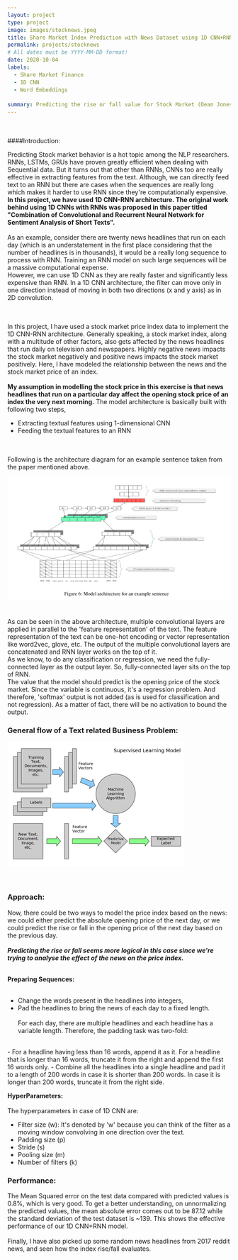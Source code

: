 ```yaml
---
layout: project
type: project
image: images/stocknews.jpeg
title: Share Market Index Prediction with News Dataset using 1D CNN+RNN
permalink: projects/stocknews
# All dates must be YYYY-MM-DD format!
date: 2020-10-04
labels:
  - Share Market Finance
  - 1D CNN
  - Word Embeddings
  
summary: Predicting the rise or fall value for Stock Market (Dean Jones Industrial Index) Index using 8 years of Reddit News Dataset using 1D CNN + RNN architecture.
---
```


<br><br>
####Introduction:

Predicting Stock market behavior is a hot topic among the NLP researchers. RNNs, LSTMs, GRUs have proven greatly efficient when dealing with Sequential data. But it turns out that other than RNNs, CNNs too are really effective in extracting features from the text. Although, we can directly feed text to an RNN but there are cases when the sequences are really long which makes it harder to use RNN since they're computationally expensive. 
**In this project, we have used 1D CNN-RNN architecture. The original work behind using 1D CNNs with RNNs was proposed in this paper titled "Combination of Convolutional and Recurrent Neural Network for Sentiment Analysis of Short Texts".**
<br><br>
As an example, consider there are twenty news headlines that run on each day (which is an understatement in the first place considering that the number of headlines is in thousands), it  would be a really long sequence to process with RNN. Training an RNN model on such large sequences will be a massive computational expense. 
<br>
However, we can use 1D CNN as they are really faster and significantly less expensive than RNN. In a 1D CNN architecture, the filter can move only in one direction instead of moving in both two directions (x and y axis) as in 2D convolution.

<br><br>
In this project, I have used a stock market price index data to implement the 1D CNN-RNN architecture. Generally speaking, a stock market index, along with a multitude of other factors, also gets affected by the news headlines that run daily on television and newspapers. Highly negative news impacts the stock market negatively and positive news impacts the stock market positively. Here, I have modeled the relationship between the news and the stock market price of an index.
<br><br>
 **My assumption in modelling the stock price in this exercise is that news headlines that run on a particular day affect the opening stock price of an index the very next morning.** The model architecture is basically built with following two steps,
 
 - Extracting textual features using 1-dimensional CNN
 - Feeding the textual features to an RNN

<br><br>
Following is the architecture diagram for an example sentence taken from the paper mentioned above.<br>
<div class="ui large rounded images">
  <img class="ui image" src="../images/Arch_from_paper.png">
</div>
<br><br>
As can be seen in the above architecture, multiple convolutional layers are applied in parallel to the 'feature representation' of the text. The feature representation of the text can be one-hot encoding or vector representation like word2vec, glove, etc. The output of the multiple convolutional layers are concatenated and RNN layer works on the top of it. 
<br>
As we know, to do any classification or regression, we need the fully-connected layer as the output layer. So, fully-connected layer sits on the top of RNN.<br>
The value that the model should predict is the opening price of the stock market. Since the variable is continuous, it's a regression problem. And therefore, 'softmax' output is not added (as is used for classification and not regression). As a matter of fact, there will be no activation to bound the output.

 ### General flow of a Text related Business Problem:
 
 <div class="ui large rounded images">
  <img class="ui image" src="../images/textmining.png">
</div>
<br><br>

### Approach:
Now, there could be two ways to model the price index based on the news: we could either predict the absolute opening price of the next day, or we could predict the rise or fall in the opening price of the next day based on the previous day.
<br><br>
***Predicting the rise or fall seems more logical in this case since we're trying to analyse the effect of the news on the price index.***
<br><br>

**Preparing Sequences:**
<br><br>
- Change the words present in the headlines into integers,
- Pad the headlines to bring the news of each day to a fixed length.
<br><br>
For each day, there are multiple headlines and each headline has a variable length. Therefore, the padding task was two-fold:
<br>
- For a headline having less than 16 words, append it as it. For a headline that is longer than 16 words, truncate it from the right and append the first 16 words only.
- Combine all the headlines into a single headline and pad it to a length of 200 words in case it is shorter than 200 words. In case it is longer than 200 words, truncate it from the right side.

**HyperParameters:**
<br><br>
The hyperparameters in case of 1D CNN are:

- Filter size (w): It's denoted by 'w' because you can think of the filter as a moving window convolving in one direction over the text.
- Padding size (p)
- Stride (s)
- Pooling size (m)
- Number of filters (k)

### Performance:

The Mean Squared error on the test data compared with predicted values is 0.8%, which is very good. To get a better understanding, on unnormalizing the predicted values, the mean absolute error comes out to be 87.12 while the standard deviation of the test dataset is ~139. This shows the effective performance of our 1D CNN+RNN model.
<br><br>
Finally, I have also picked up some random news headlines from 2017 reddit news, and seen how the index rise/fall evaluates.
